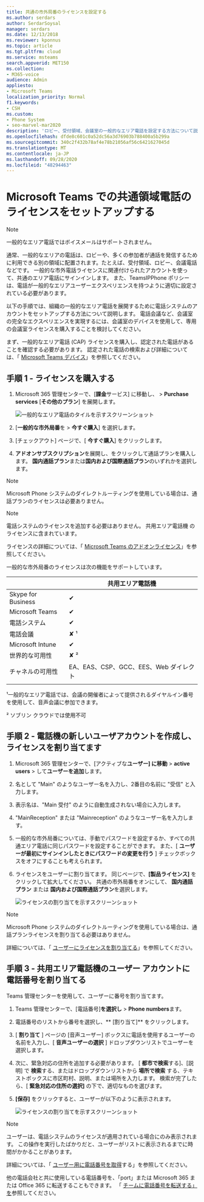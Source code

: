 ```yaml
---
title: 共通の市外局番のライセンスを設定する
ms.author: serdars
author: SerdarSoysal
manager: serdars
ms.date: 12/13/2018
ms.reviewer: kponnus
ms.topic: article
ms.tgt.pltfrm: cloud
ms.service: msteams
search.appverid: MET150
ms.collection:
- M365-voice
audience: Admin
appliesto:
- Microsoft Teams
localization_priority: Normal
f1.keywords:
- CSH
ms.custom:
- Phone System
- seo-marvel-mar2020
description: 'ロビー、受付領域、会議室の一般的なエリア電話を設定する方法について説明します。 '
ms.openlocfilehash: dfde8c601c0a52dc56a3d76903b788400a5b299a
ms.sourcegitcommit: 340c2f432b78af4e78b21056af56c6421627045d
ms.translationtype: MT
ms.contentlocale: ja-JP
ms.lasthandoff: 09/28/2020
ms.locfileid: "48294463"
---
```

# <a name="set-up-the-common-area-phone-license-for-microsoft-teams"></a>Microsoft Teams での共通領域電話のライセンスをセットアップする
> [!NOTE]
> 一般的なエリア電話ではボイスメールはサポートされません。

通常、一般的なエリアの電話は、ロビーや、多くの参加者が通話を発信するために利用できる別の領域に配置されます。たとえば、受付領域、ロビー、会議電話などです。 一般的な市外電話ライセンスに関連付けられたアカウントを使って、共通のエリア電話にサインインします。 また、TeamsIPPhone ポリシーは、電話が一般的なエリアユーザーエクスペリエンスを持つように適切に設定されている必要があります。

以下の手順では、組織の一般的なエリア電話を展開するために電話システムのアカウントをセットアップする方法について説明します。 電話会議など、会議室の完全なエクスペリエンスを実現するには、会議室のデバイスを使用して、専用の会議室ライセンスを購入することを検討してください。 

まず、一般的なエリア電話 (CAP) ライセンスを購入し、認定された電話があることを確認する必要があります。 認定された電話の検索および詳細については、「 [Microsoft Teams デバイス](https://products.office.com/microsoft-teams/across-devices?ms.url=officecomteamsdevices&rtc=1)」を参照してください。 

## <a name="step-1---buy-the-licenses"></a>手順 1  - ライセンスを購入する

1. Microsoft 365 管理センターで、[**課金**サービス] に移動し、  >  **Purchase services** [**その他のプラン**] を展開します。

    ![一般的なエリア電話のタイルを示すスクリーンショット](media/set-up-common-area-phone-image1.png)

2. [**一般的な市外局番**を  >  **今すぐ購入**] を選択します。

3. [チェックアウト] ページで、[ **今すぐ購入**] をクリックします。

4. **アドオンサブスクリプション**を展開し、をクリックして通話プランを購入します。 **国内通話プラン**または**国内および国際通話プラン**のいずれかを選択します。

> [!NOTE]
> Microsoft Phone システムのダイレクトルーティングを使用している場合は、通話プランのライセンスは必要ありません。

> [!NOTE]
> 電話システムのライセンスを追加する必要はありません。  共用エリア電話機  のライセンスに含まれています。

ライセンスの詳細については、「 [Microsoft Teams のアドオンライセンス](https://docs.microsoft.com/microsoftteams/teams-add-on-licensing/microsoft-teams-add-on-licensing)」を参照してください。

一般的な市外局番のライセンスは次の機能をサポートしています。 


|   |  共用エリア電話機  |
|---------|---------|
|Skype for Business |   &#x2714; |
|Microsoft Teams |   &#x2714; |
|電話システム |    &#x2714; |
|電話会議 |       &#x2718; &sup1;  |
|Microsoft Intune |    &#x2714; |
|世界的な可用性 |       &#x2718; &sup2;  |
|チャネルの可用性 |    EA、EAS、CSP、GCC、EES、Web ダイレクト  |
|      |         |

&sup1;一般的なエリア電話では、会議の開催者によって提供されるダイヤルイン番号を使用して、音声会議に参加できます。

&sup2; ソブリン クラウドでは使用不可  



## <a name="step-2---create-a-new-user-account-for-the-phone-and-assign-the-licenses"></a>手順 2  - 電話機の新しいユーザアカウントを作成し、ライセンスを割り当てます

1. Microsoft 365 管理センターで、[アクティブな**ユーザー] に移動**  >  **active users**  >  して**ユーザーを追加**します。

2. 名として "Main" のようなユーザー名を入力し、2番目の名前に "受信" と入力します。

3. 表示名は、"Main 受付" のように自動生成されない場合に入力します。

4. "MainReception" または "Mainreception" のようなユーザー名を入力します。

5. 一般的な市外局番については、手動でパスワードを設定するか、すべての共通エリア電話に同じパスワードを設定することができます。 また、[ **ユーザーが最初にサインインしたときにパスワードの変更を行う** ] チェックボックスをオフにすることも考えられます。

6. ライセンスをユーザーに割り当てます。 同じページで、**[製品ライセンス]** をクリックして拡大してください。 共通の市外局番をオンにして、 **国内通話プラン** または **国内および国際通話プラン**を選択します。 

    ![ライセンスの割り当てを示すスクリーンショット](media/set-up-common-area-phone-image2.png)

> [!NOTE]
> Microsoft Phone システムのダイレクトルーティングを使用している場合は、通話プランライセンスを割り当てる必要はありません。

詳細については、「 [ユーザーにライセンスを割り当てる](https://docs.microsoft.com/microsoft-365/admin/manage/assign-licenses-to-users)」を参照してください。

## <a name="step-3---assign-a-phone-number-to-the-common-area-phone-user-account"></a>手順 3  - 共用エリア電話機のユーザー アカウントに電話番号を割り当てる

Teams 管理センターを使用して、ユーザーに番号を割り当てます。

1. Teams 管理センターで、[電話番号]**を選択し**  >  **Phone numbers**ます。

3.    電話番号のリストから番号を選択し、** [割り当て]**  をクリックします。

4. [ **割り当て** ] ページの [音声ユーザー] ボックスに電話を使用するユーザーの名前を入力し、[ **音声ユーザーの選択** ] ドロップダウンリストでユーザーを選択します。

5. 次に、緊急対応の住所を追加する必要があります。 [ **都市で検索**する]、[説明] で **検索**する、またはドロップダウンリストから **場所で検索** する、テキストボックスに市区町村、説明、または場所を入力します。 検索が完了したら、[ **緊急対応の住所の選択]** の下で、適切なものを選びます。

6. **[保存]** をクリックすると、ユーザーが以下のように表示されます。

   ![ライセンスの割り当てを示すスクリーンショット](media/set-up-common-area-phone-image3.png)

> [!NOTE]
> ユーザーは、電話システムのライセンスが適用されている場合にのみ表示されます。 この操作を実行したばかりだと、ユーザーがリストに表示されるまでに時間がかかることがあります。

詳細については、「 [ユーザー用に電話番号を取得](getting-phone-numbers-for-your-users.md)する」を参照してください。

他の電話会社と共に使用している電話番号を、「port」または Microsoft 365 または Office 365 に転送することもできます。 「 [チームに電話番号を転送する」を](phone-number-calling-plans/transfer-phone-numbers-to-teams.md)参照してください。
